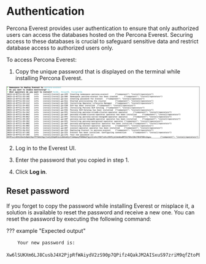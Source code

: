 # Authentication

Percona Everest provides user authentication to ensure that only authorized users can access the databases hosted on the Percona Everest. Securing access to these databases is crucial to safeguard sensitive data and restrict database access to authorized users only. 

To access Percona Everest:

1. Copy the unique password that is displayed on the terminal while installing Percona Everest.

![!image](../images/everest_user-auth-token.png)

2. Log in to the Everest UI.

3. Enter the password that you copied in step 1.

4. Click **Log in**.


## Reset password

If you forget to copy the password while installing Everest or misplace it, a solution is available to reset the password and receive a new one. You can reset the password  by executing the following command:

??? example "Expected output"

        Your new password is:
        Xw6lSUKXm6LJ8CusbJ4X2PjpRfWAiydV2zS90p7QPifz4QakJM2AISxuS97zriM9qfZtoPBjWbgciDXtXmaHSHv87cGBG7idNjUKsMdUP7NgjBRgCTXhDiMH7kvMGVfZ






